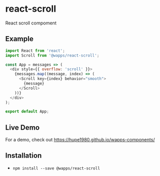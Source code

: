 # react-scroll
React scroll compoment

## Example
```js
import React from 'react';
import Scroll from '@wapps/react-scroll';

const App = messages => (
  <div style={{ overflow: 'scroll' }}>
    {messages.map((message, index) => (
      <Scroll key={index} behavior="smooth">
        {message}
      </Scroll>
    ))}
  </div>
);

export default App;
```

## Live Demo
For a demo, check out https://hupe1980.github.io/wapps-components/

## Installation
- `npm install --save @wapps/react-scroll`

